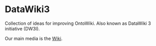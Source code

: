 DataWiki3
=========

Collection of ideas for improving OntoWiki. Also known as DataWiki 3 initiative (DW3I).

Our main media is the [Wiki]( https://github.com/AKSW/DataWiki3/wiki).
